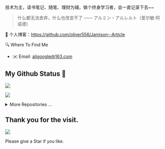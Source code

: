 技术为主，读书笔记、随笔、理财为辅，做个终身学习者，会一直记录下去~~

> 什么都无法舍弃，什么也改变不了
> —— アルミン・アルレルト（爱尔敏·阿诺德）

🍓 个人博客：https://github.com/oliver556/Jamison--Article

🔍 Where To Find Me 

- ✉️ Email: aligoogle@163.com

## My Github Status 🦸

![](https://github-readme-stats.vercel.app/api?username=oliver556&show_icons=true&show_owner=true&count_private=true)

![](https://activity-graph.herokuapp.com/graph?username=oliver556&theme=github)


<details>
  <summary>More Repositories ...</summary>

  <a href="https://github.com/oliver556/js-tool">
    <img alt="oliver556" src="https://github-readme-stats.vercel.app/api/pin/?username=oliver556&repo=js-tool&show_owner=true" />
  </a>
</details>

<!-- <details style="cursor: pointer;">
  <summary>Mac电脑</summary>
    <div style="width: 98%; margin: 0 auto">
        <ul>
          <li>
            <a href="https://github.com/oliver556/Recommended-software">【Recommended-software】</a>
          </li>
        </ul>
    </div>
</details> -->

<!-- <details style="cursor: pointer;">
  <summary>文章总结</summary>
    <div style="width: 98%; margin: 0 auto">
        <ul>
          <li>
            <a href="https://github.com/oliver556/Jamison--Article">【Jamison--Article】</a>
          </li>
        </ul>
    </div>
</details> -->

<!--
**oliver556/oliver556** is a ✨ _special_ ✨ repository because its `README.md` (this file) appears on your GitHub profile.

Here are some ideas to get you started:

- 🔭 I’m currently working on ...
- 🌱 I’m currently learning ...
- 👯 I’m looking to collaborate on ...
- 🤔 I’m looking for help with ...
- 💬 Ask me about ...
- 📫 How to reach me: ...
- 😄 Pronouns: ...
- ⚡ Fun fact: ...
-->

## Thank you for the visit.

![](http://profile-counter.glitch.me/oliver556/count.svg)

Please give a Star if you like.
